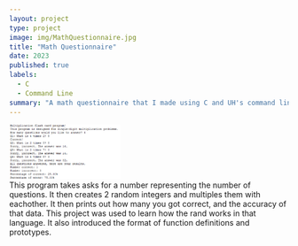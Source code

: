 ```yaml
---
layout: project
type: project
image: img/MathQuestionnaire.jpg
title: "Math Questionnaire"
date: 2023
published: true
labels:
  - C
  - Command Line
summary: "A math questionnaire that I made using C and UH's command line."
---
```

<div class="text-center p-4">
  <img width="200px" src="../img/mathQuestionCode.png" class="img-thumbnail" >
  </div>
This program takes asks for a number representing the number of questions. It then creates 2 random integers and multiples them with eachother. It then prints out how many you got correct, and the accuracy of that data. This project was used to learn how the rand works in that language. It also introduced the format of function definitions and prototypes. 
